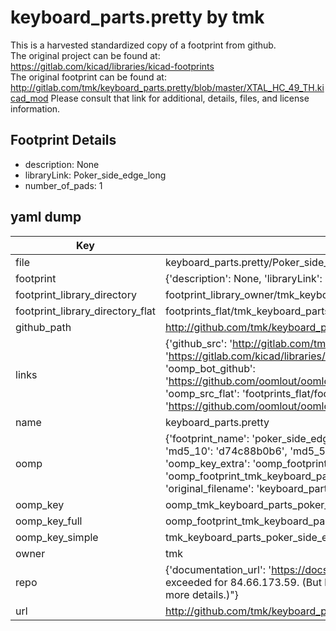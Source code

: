 # keyboard_parts.pretty by tmk  
This is a harvested standardized copy of a footprint from github.  
The original project can be found at:  
https://gitlab.com/kicad/libraries/kicad-footprints  
The original footprint can be found at:
http://gitlab.com/tmk/keyboard_parts.pretty/blob/master/XTAL_HC_49_TH.kicad_mod
Please consult that link for additional, details, files, and license information.  
## Footprint Details
* description: None  
* libraryLink: Poker_side_edge_long  
* number_of_pads: 1  
## yaml dump  
| Key | Value |  
| --- | --- |  
| file | keyboard_parts.pretty/Poker_side_edge_long.kicad_mod |  
| footprint | {'description': None, 'libraryLink': 'Poker_side_edge_long', 'number_of_pads': 1} |  
| footprint_library_directory | footprint_library_owner/tmk_keyboard_parts.pretty |  
| footprint_library_directory_flat | footprints_flat/tmk_keyboard_parts_poker_side_edge_long/working |  
| github_path | http://github.com/tmk/keyboard_parts.pretty/blob/master/Poker_side_edge_long.kicad_mod |  
| links | {'github_src': 'http://gitlab.com/tmk/keyboard_parts.pretty/blob/master/XTAL_HC_49_TH.kicad_mod', 'github_src_repo': 'https://gitlab.com/kicad/libraries/kicad-footprints', 'oomp_bot': 'footprints/tmk_keyboard_parts_poker_side_edge_long/working', 'oomp_bot_github': 'https://github.com/oomlout/oomlout_oomp_footprint_bot/tree/main/footprints/tmk_keyboard_parts_poker_side_edge_long/working', 'oomp_src_flat': 'footprints_flat/footprints_flat/tmk_keyboard_parts_poker_side_edge_long/working', 'oomp_src_flat_github': 'https://github.com/oomlout/oomlout_oomp_footprint_src/tree/main/footprints_flat/tmk_keyboard_parts_poker_side_edge_long/working'} |  
| name | keyboard_parts.pretty |  
| oomp | {'footprint_name': 'poker_side_edge_long', 'library_name': 'keyboard_parts', 'md5': 'd74c88b0b6bc94005e82c5ac92883ad5', 'md5_10': 'd74c88b0b6', 'md5_5': 'd74c8', 'md5_6': 'd74c88', 'oomp_key': 'oomp_tmk_keyboard_parts_poker_side_edge_long', 'oomp_key_extra': 'oomp_footprint_tmk_keyboard_parts_poker_side_edge_long', 'oomp_key_full': 'oomp_footprint_tmk_keyboard_parts_poker_side_edge_long_d74c88', 'oomp_key_simple': 'tmk_keyboard_parts_poker_side_edge_long', 'original_filename': 'keyboard_parts.pretty/Poker_side_edge_long.kicad_mod', 'owner_name': 'tmk'} |  
| oomp_key | oomp_tmk_keyboard_parts_poker_side_edge_long |  
| oomp_key_full | oomp_footprint_tmk_keyboard_parts_poker_side_edge_long |  
| oomp_key_simple | tmk_keyboard_parts_poker_side_edge_long |  
| owner | tmk |  
| repo | {'documentation_url': 'https://docs.github.com/rest/overview/resources-in-the-rest-api#rate-limiting', 'message': "API rate limit exceeded for 84.66.173.59. (But here's the good news: Authenticated requests get a higher rate limit. Check out the documentation for more details.)"} |  
| url | http://github.com/tmk/keyboard_parts.pretty |  

